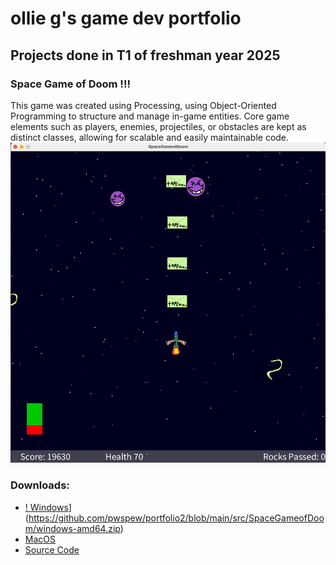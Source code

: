# ollie g's game dev portfolio 

## Projects done in T1 of freshman year 2025

### Space Game of Doom !!!

This game was created using Processing, using Object-Oriented Programming to structure and manage in-game entities. Core game elements such as players, enemies, projectiles, or obstacles are kept as distinct classes, allowing for scalable and easily maintainable code.
![Running Game](https://github.com/pwspew/portfolio2/blob/main/images/spacelook.png?raw=true)
### Downloads:
* [! Windows](https://github.com/pwspew/portfolio2/blob/main/images/windlogo.png)](https://github.com/pwspew/portfolio2/blob/main/src/SpaceGameofDoom/windows-amd64.zip)
* [MacOS](https://github.com/pwspew/portfolio2/blob/main/src/SpaceGameofDoom/macos-aarch64.zip)
* [Source Code]()
